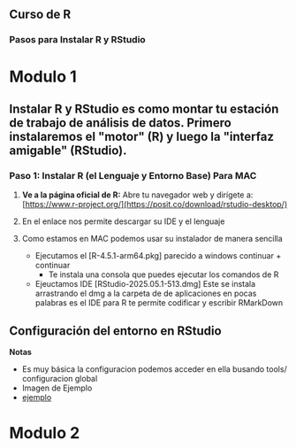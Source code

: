 ## Curso de R 
### Pasos para Instalar R y RStudio

# Modulo 1
Instalar R y RStudio es como montar tu estación de trabajo de análisis de datos. Primero instalaremos el "motor" (R) y luego la "interfaz amigable" (RStudio).
---

### Paso 1: Instalar R (el Lenguaje y Entorno Base) Para MAC 

1.  **Ve a la página oficial de R:** Abre tu navegador web y dirígete a:
    [https://www.r-project.org/](https://posit.co/download/rstudio-desktop/)

2.  En el enlace nos permite descargar su IDE y el lenguaje 

3. Como estamos en MAC podemos usar su instalador de manera sencilla 
    - Ejecutamos el [R-4.5.1-arm64.pkg] parecido a windows continuar + continuar 
        - Te instala una consola que puedes ejecutar los comandos de R
    - Ejeuctamos IDE [RStudio-2025.05.1-513.dmg] Este se instala arrastrando el dmg a la carpeta de de aplicaciones en pocas palabras es el IDE para R te permite codificar y escribir RMarkDown 

## Configuración del entorno en RStudio

**Notas**
- Es muy básica la configuracion podemos acceder en ella busando tools/ configuracion global 
- Imagen de Ejemplo
- [ejemplo](../info/info_001.png)

# Modulo 2
